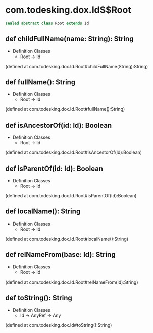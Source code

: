 # com.todesking.dox.Id$$Root


```scala
sealed abstract class Root extends Id
```


 def childFullName(name: String): String
-----------------------------------------

* Definition Classes
  * Root → Id

(defined at com.todesking.dox.Id.Root#childFullName(String):String)


 def fullName(): String
------------------------

* Definition Classes
  * Root → Id

(defined at com.todesking.dox.Id.Root#fullName():String)


 def isAncestorOf(id: Id): Boolean
-----------------------------------

* Definition Classes
  * Root → Id

(defined at com.todesking.dox.Id.Root#isAncestorOf(Id):Boolean)


 def isParentOf(id: Id): Boolean
---------------------------------

* Definition Classes
  * Root → Id

(defined at com.todesking.dox.Id.Root#isParentOf(Id):Boolean)


 def localName(): String
-------------------------

* Definition Classes
  * Root → Id

(defined at com.todesking.dox.Id.Root#localName():String)


 def relNameFrom(base: Id): String
-----------------------------------

* Definition Classes
  * Root → Id

(defined at com.todesking.dox.Id.Root#relNameFrom(Id):String)


 def toString(): String
------------------------

* Definition Classes
  * Id → AnyRef → Any

(defined at com.todesking.dox.Id#toString():String)

